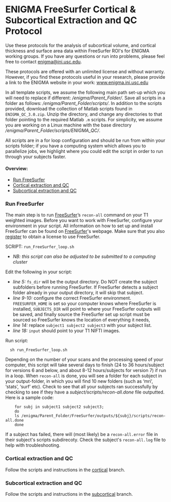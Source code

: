 # ENIGMA FreeSurfer Cortical & Subcortical Extraction and QC Protocol
Use these protocols for the analysis of subcortical volume, and cortical thickness and surface area data within FreeSurfer ROI's for ENIGMA working groups. If you have any questions or run into problems, please feel free to contact enigma@ini.usc.edu.

These protocols are offered with an unlimited license and without warranty. However, if you find these protocols useful in your research, please provide a link to the ENIGMA website in your work: www.enigma.ini.usc.edu

In all template scripts, we assume the following main path set-up which you will need to replace if different: _/enigma/Parent_Folder/_. Save all scripts in a folder as follows: _/enigma/Parent_Folder/scripts/_. In addition to the scripts provided, download the collection of Matlab scripts found in `ENIGMA_QC_3.0.zip`. Unzip the directory, and change any directories to that folder pointing to the required Matlab `.m` scripts. For simplicity, we assume you are working on a Linux machine with the base directory _/enigma/Parent_Folder/scripts/ENIGMA_QC/_. 

All scripts are in a for loop configuration and should be run from within your scripts folder; if you have a computing system which allows you to parallelize jobs, we highlight where you could edit the script in order to run through your subjects faster. 

#### Overview:
* [Run FreeSurfer](#run-freesurfer)
* [Cortical extraction and QC](#cortical-extraction-and-qc)
* [Subcortical extraction and QC](#subcortical-extraction-and-qc)

### Run FreeSurfer
The main step is to run [FreeSurfer](http://surfer.nmr.mgh.harvard.edu/fswiki/recon-all)’s `recon-all` command on your T1 weighted images. Before you want to work with FreeSurfer, configure your environment in your script. All information on how to set up and install FreeSurfer can be found on [FreeSurfer](https://surfer.nmr.mgh.harvard.edu/fswiki/QuickInstall)'s webpage. Make sure that you also [register](https://surfer.nmr.mgh.harvard.edu/registration.html) to obtain a license to use FreeSurfer.

SCRIPT: `run_FreeSurfer_loop.sh`
* _NB: this script can also be adjusted to be submitted to a computing cluster_

Edit the following in your script: 
* _line 5:_ `fs_dir` will be the output directory. Do NOT create the subject subfolders before running FreeSurfer. If FreeSurfer detects a subject folder already in your output directory, it will skip that subject. 
* _line 9-10:_ configure the correct FreeSurfer environment. `FREESURFER_HOME` is set so your computer knows where FreeSurfer is installed, `SUBJECTS_DIR` will point to where your FreeSurfer outputs will be saved, and finally source the FreeSurfer set up script must be sourced so FreeSurfer knows the location of everything it needs,
* _line 14:_ replace `subject1 subject2 subject3` with your subject list.
* _line 18:_ `input` should point to your T1 NIFTI images.

Run script: 

      sh run_FreeSurfer_loop.sh

Depending on the number of your scans and the processing speed of your computer, this script will take several days to finish (24 to 36 hours/subject for versions 6 and below, and about 8-12 hours/subjects for version 7) if run in a loop. When `recon-all` is done, you will see a folder for each subject in your output-folder, in which you will find 10 new folders (such as ‘mri’, ‘stats’, ‘surf’ etc). Check to see that all your subjects ran successfully by checking to see if they have a _subject/scripts/recon-all.done_ file outputted. Here is a sample code: 

        for subj in subject1 subject2 subject3;
        do
        ls /enigma/Parent_Folder/FreeSurfer/outputs/${subj}/scripts/recon-all.done
        done

If a subject has failed, there will (most likely) be a `recon-all.error` file in their subject's scripts subdirecoty. Check the subject's `recon-all.log` file to help with troubleshooting.   

### Cortical extraction and QC

Follow the scripts and instructions in the [cortical](https://github.com/ENIGMA-git/ENIGMA-FreeSurfer-extraction-and-QC/tree/main/cortical) branch.

### Subcortical extraction and QC

Follow the scripts and instructions in the [subcortical](https://github.com/ENIGMA-git/ENIGMA-FreeSurfer-extraction-and-QC/tree/main/subcortical) branch.


